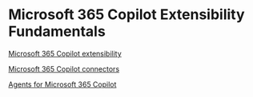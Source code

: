 # Microsoft 365 Copilot Extensibility Fundamentals

[Microsoft 365 Copilot extensibility](https://learn.microsoft.com/en-us/microsoft-365-copilot/extensibility/)

[Microsoft 365 Copilot connectors](https://learn.microsoft.com/en-us/microsoftsearch/connectors-overview)

[Agents for Microsoft 365 Copilot](https://learn.microsoft.com/en-us/microsoft-365-copilot/extensibility/agents-overview)
